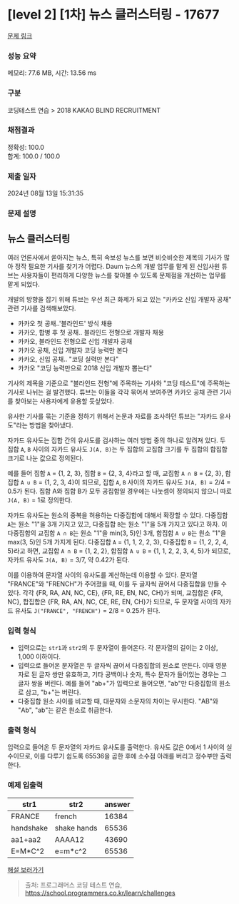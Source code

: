 # [level 2] [1차] 뉴스 클러스터링 - 17677 

[문제 링크](https://school.programmers.co.kr/learn/courses/30/lessons/17677) 

### 성능 요약

메모리: 77.6 MB, 시간: 13.56 ms

### 구분

코딩테스트 연습 > 2018 KAKAO BLIND RECRUITMENT

### 채점결과

정확성: 100.0<br/>합계: 100.0 / 100.0

### 제출 일자

2024년 08월 13일 15:31:35

### 문제 설명

<h2>뉴스 클러스터링</h2>

<p>여러 언론사에서 쏟아지는 뉴스, 특히 속보성 뉴스를 보면 비슷비슷한 제목의 기사가 많아 정작 필요한 기사를 찾기가 어렵다. Daum 뉴스의 개발 업무를 맡게 된 신입사원 튜브는 사용자들이 편리하게 다양한 뉴스를 찾아볼 수 있도록 문제점을 개선하는 업무를 맡게 되었다.</p>

<p>개발의 방향을 잡기 위해 튜브는 우선 최근 화제가 되고 있는 "카카오 신입 개발자 공채" 관련 기사를 검색해보았다.</p>

<ul>
<li>카카오 첫 공채..'블라인드' 방식 채용</li>
<li>카카오, 합병 후 첫 공채.. 블라인드 전형으로 개발자 채용</li>
<li>카카오, 블라인드 전형으로 신입 개발자 공채</li>
<li>카카오 공채, 신입 개발자 코딩 능력만 본다</li>
<li> 카카오, 신입 공채.. "코딩 실력만 본다"</li>
<li>카카오 "코딩 능력만으로 2018 신입 개발자 뽑는다"</li>
</ul>

<p>기사의 제목을 기준으로 "블라인드 전형"에 주목하는 기사와 "코딩 테스트"에 주목하는 기사로 나뉘는 걸 발견했다. 튜브는 이들을 각각 묶어서 보여주면 카카오 공채 관련 기사를 찾아보는 사용자에게 유용할 듯싶었다.</p>

<p>유사한 기사를 묶는 기준을 정하기 위해서 논문과 자료를 조사하던 튜브는 "자카드 유사도"라는 방법을 찾아냈다.</p>

<p>자카드 유사도는 집합 간의 유사도를 검사하는 여러 방법 중의 하나로 알려져 있다. 두 집합 <code>A</code>, <code>B</code> 사이의 자카드 유사도 <code>J(A, B)</code>는 두 집합의 교집합 크기를 두 집합의 합집합 크기로 나눈 값으로 정의된다.</p>

<p>예를 들어 집합 <code>A</code> = {1, 2, 3}, 집합 <code>B</code> = {2, 3, 4}라고 할 때, 교집합 <code>A ∩ B</code> = {2, 3}, 합집합 <code>A ∪ B</code> = {1, 2, 3, 4}이 되므로, 집합 <code>A</code>, <code>B</code> 사이의 자카드 유사도 <code>J(A, B)</code> = 2/4 = 0.5가 된다. 집합 A와 집합 B가 모두 공집합일 경우에는 나눗셈이 정의되지 않으니 따로 <code>J(A, B)</code> = 1로 정의한다.</p>

<p>자카드 유사도는 원소의 중복을 허용하는 다중집합에 대해서 확장할 수 있다. 다중집합 <code>A</code>는 원소 "1"을 3개 가지고 있고, 다중집합 <code>B</code>는 원소 "1"을 5개 가지고 있다고 하자. 이 다중집합의 교집합 <code>A ∩ B</code>는 원소 "1"을 min(3, 5)인 3개, 합집합 <code>A ∪ B</code>는 원소 "1"을 max(3, 5)인 5개 가지게 된다. 다중집합 <code>A</code> = {1, 1, 2, 2, 3}, 다중집합 <code>B</code> = {1, 2, 2, 4, 5}라고 하면, 교집합 <code>A ∩ B</code> = {1, 2, 2}, 합집합 <code>A ∪ B</code> = {1, 1, 2, 2, 3, 4, 5}가 되므로, 자카드 유사도 <code>J(A, B)</code> = 3/7, 약 0.42가 된다.</p>

<p>이를 이용하여 문자열 사이의 유사도를 계산하는데 이용할 수 있다. 문자열 "FRANCE"와 "FRENCH"가 주어졌을 때, 이를 두 글자씩 끊어서 다중집합을 만들 수 있다. 각각 {FR, RA, AN, NC, CE}, {FR, RE, EN, NC, CH}가 되며, 교집합은 {FR, NC}, 합집합은 {FR, RA, AN, NC, CE, RE, EN, CH}가 되므로, 두 문자열 사이의 자카드 유사도 <code>J("FRANCE", "FRENCH")</code> = 2/8 = 0.25가 된다.</p>

<h3>입력 형식</h3>

<ul>
<li>입력으로는 <code>str1</code>과 <code>str2</code>의 두 문자열이 들어온다. 각 문자열의 길이는 2 이상, 1,000 이하이다.</li>
<li>입력으로 들어온 문자열은 두 글자씩 끊어서 다중집합의 원소로 만든다. 이때 영문자로 된 글자 쌍만 유효하고, 기타 공백이나 숫자, 특수 문자가 들어있는 경우는 그 글자 쌍을 버린다. 예를 들어 "ab+"가 입력으로 들어오면, "ab"만 다중집합의 원소로 삼고, "b+"는 버린다.</li>
<li>다중집합 원소 사이를 비교할 때, 대문자와 소문자의 차이는 무시한다. "AB"와 "Ab", "ab"는 같은 원소로 취급한다.</li>
</ul>

<h3>출력 형식</h3>

<p>입력으로 들어온 두 문자열의 자카드 유사도를 출력한다. 유사도 값은 0에서 1 사이의 실수이므로, 이를 다루기 쉽도록 65536을 곱한 후에 소수점 아래를 버리고 정수부만 출력한다.</p>

<h3>예제 입출력</h3>
<table class="table">
        <thead><tr>
<th>str1</th>
<th>str2</th>
<th>answer</th>
</tr>
</thead>
        <tbody><tr>
<td>FRANCE</td>
<td>french</td>
<td>16384</td>
</tr>
<tr>
<td>handshake</td>
<td>shake hands</td>
<td>65536</td>
</tr>
<tr>
<td>aa1+aa2</td>
<td>AAAA12</td>
<td>43690</td>
</tr>
<tr>
<td>E=M*C^2</td>
<td>e=m*c^2</td>
<td>65536</td>
</tr>
</tbody>
      </table>
<p><a href="http://tech.kakao.com/2017/09/27/kakao-blind-recruitment-round-1/" target="_blank" rel="noopener">해설 보러가기</a></p>


> 출처: 프로그래머스 코딩 테스트 연습, https://school.programmers.co.kr/learn/challenges